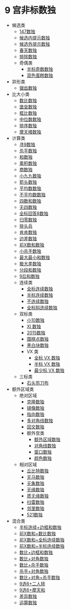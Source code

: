 # 9 宫非标数独

* 候选类
    * [147数独](候选类/147数独.md)
    * [候选内提示数独](候选类/候选内提示数独.md)
    * [候选外提示数独](候选类/候选外提示数独.md)
    * [春天数独](候选类/春天数独.md)
    * [排除数独](候选类/排除数独.md)
    * 奇偶类
      * [半标奇数数独](候选类/奇偶类/半标奇数数独.md)
      * [双色蛋糕数独](候选类/奇偶类/双色蛋糕数独.md)
* 异形类
    * [锯齿数独](异形类/锯齿数独.md)
* 比大小类
    * [数比数独](比大小类/数比数独.md)
    * [堡垒数独](比大小类/堡垒数独.md)
    * [框比数独](比大小类/框比数独.md)
    * [中位数数独](比大小类/中位数数独.md)
    * [排序数独](比大小类/排序数独.md)
    * [摩天楼数独](比大小类/摩天楼数独.md)
* 计算类
    * [寻9数独](计算类/寻9数独.md)
    * [杀手数独](计算类/杀手数独.md)
    * [和数独](计算类/和数独.md)
    * [乘积数独](计算类/乘积数独.md)
    * [商数独](计算类/商数独.md)
    * [小九九数独](计算类/小九九数独.md)
    * [箭头数独](计算类/箭头数独.md)
    * [平均数数独](计算类/平均数数独.md)
    * [不平均数数独](计算类/不平均数数独.md)
    * [四数和数独](计算类/四数和数独.md)
    * [无四数独](计算类/无四数独.md)
    * [全标回答8数独](计算类/全标回答8数独.md)
    * [归零数独](计算类/归零数独.md)
    * [排头兵](计算类/排头兵.md)
    * [肯肯数独](计算类/肯肯数独.md)
    * [边差数独](计算类/边差数独.md)
    * [前X数和数独](计算类/前X数和数独.md)
    * [小杀手数独](计算类/小杀手数独.md)
    * [最大最小和数独](计算类/最大最小和数独.md)
    * [极大差数独](计算类/极大差数独.md)
    * [分段和数独](计算类/分段和数独.md)
    * [9后和数独](计算类/9后和数独.md)
    * 连续类
      * [全标连续数独](计算类/连续类/全标连续数独.md)
      * [半标连续数独](计算类/连续类/半标连续数独.md)
      * [不连续数独](计算类/连续类/不连续数独.md)
      * [全标斜连续数独](计算类/连续类/全标斜连续数独.md)
    * 双标类
      * [小10数独](计算类/双标类/全标小10数独.md)
      * [XI 数独](计算类/双标类/XI%20数独.md)
      * [2015数独](计算类/双标类/2015数独.md)
      * [围棋点数独](计算类/双标类/围棋点数独.md)
      * [黑白块数独](计算类/双标类/黑白块数独.md)
      * VX 类
        * [全标 VX 数独](计算类/双标类/VX%20类/全标%20VX%20数独.md)
        * [半标 VX 数独](计算类/双标类/VX%20类/半标%20VX%20数独.md)
        * [最少标 VX 数独](计算类/双标类/VX%20类/最少标%20VX%20数独.md)
    * 三标类
      * [石头剪刀布](计算类/三标类/石头剪刀布.md)
* 额外区域类
  * 绝对区域
      * [克隆数独](额外区域类/绝对区域/克隆数独.md)
      * [镜像数独](额外区域类/绝对区域/镜像数独.md)
      * [指向数独](额外区域类/绝对区域/指向数独.md)
      * [多对角线数独](额外区域类/绝对区域/多对角线数独.md)
      * [回文数独](额外区域类/绝对区域/回文数独.md)
      * 额外宫类
          * [额外区域数独](额外区域类/绝对区域/额外宫类/额外区域数独.md)
          * [对角线数独](额外区域类/绝对区域/额外宫类/对角线数独.md)
          * [窗口数独](额外区域类/绝对区域/额外宫类/窗口数独.md)
          * [颜色数独](额外区域类/绝对区域/额外宫类/颜色数独.md)
  * 相对区域
      * [丘比特数独](额外区域类/相对区域/丘比特数独.md)
      * [无马数独](额外区域类/相对区域/无马数独.md)
      * [无象数独](额外区域类/相对区域/无象数独.md)
      * [无缘数独](额外区域类/相对区域/无缘数独.md)
      * [质无缘数独](额外区域类/相对区域/质无缘数独.md)
      * [扫雷数独](额外区域类/相对区域/扫雷数独.md)
      * [邻里数独](额外区域类/相对区域/邻里数独.md)
      * [521数独](额外区域类/相对区域/521数独.md)
* 混合类
    * [半标连续+边框和数独](混合类/半标连续+边框和数独.md)
    * [前X数和+数比数独](混合类/前X数和+数比数独.md)
    * [前X数和+全标连续数独](混合类/前X数和+全标连续数独.md)
    * [前X数和+半标连续数独](混合类/前X数和+半标连续数独.md)
    * [数比+边框和数独](混合类/数比+边框和数独.md)
    * [数比+对角数独](混合类/数比+对角数独.md)
    * [数比+杀手数独](混合类/数比+杀手数独.md)
    * [杀手+对角数独](混合类/杀手+对角数独.md)
    * [数比+对角+杀手数独](混合类/数比+对角+杀手数独.md)
    * [9选6+二人转](混合类/9选6+二人转.md)
    * [9选6+摩天和](混合类/9选6+摩天和.md)
    * [差异数独](混合类/差异数独.md)
    * [运算数独](混合类/运算数独.md)
